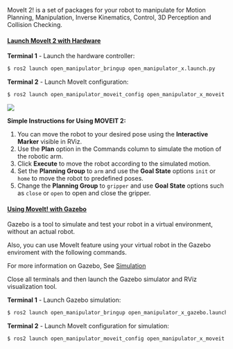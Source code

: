 MoveIt 2! is a set of packages for your robot to manipulate for Motion Planning, Manipulation, Inverse Kinematics, Control, 3D Perception and Collision Checking. 

#### [Launch MoveIt 2 with Hardware](#launch-moveit) 

**Terminal 1** - Launch the hardware controller:
```bash
$ ros2 launch open_manipulator_bringup open_manipulator_x.launch.py
```

**Terminal 2** - Launch MoveIt configuration:
```bash
$ ros2 launch open_manipulator_moveit_config open_manipulator_x_moveit.launch.py
```
  ![](/assets/images/platform/openmanipulator_x/moveit2_example.png)  
  
**Simple Instructions for Using MOVEIT 2:**

1. You can move the robot to your desired pose using the **Interactive Marker** visible in RViz.  
2. Use the **Plan** option in the Commands column to simulate the motion of the robotic arm.  
3. Click **Execute** to move the robot according to the simulated motion.  
4. Set the **Planning Group** to `arm` and use the **Goal State** options `init` or `home` to move the robot to predefined poses.  
5. Change the **Planning Group** to `gripper` and use **Goal State** options such as `close` or `open` to open and close the gripper.  

#### [Using MoveIt! with Gazebo](#using-moveit-with-gazebo)
Gazebo is a tool to simulate and test your robot in a virtual environment, without an actual robot.

Also, you can use MoveIt feature using your virtual robot in the Gazebo enviroment with the following commands.

For more information on Gazebo, See [Simulation](/docs/en/platform/openmanipulator_x/ros_simulation/)

Close all terminals and then launch the Gazebo simulator and RViz visualization tool.

**Terminal 1** - Launch Gazebo simulation:
```bash
$ ros2 launch open_manipulator_bringup open_manipulator_x_gazebo.launch.py
```

**Terminal 2** - Launch MoveIt configuration for simulation:
```bash
$ ros2 launch open_manipulator_moveit_config open_manipulator_x_moveit.launch.py use_sim:=true
``` 